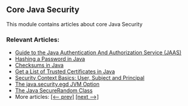 ## Core Java Security 

This module contains articles about core Java Security

### Relevant Articles:

- [Guide to the Java Authentication And Authorization Service (JAAS)](https://www.baeldung.com/java-authentication-authorization-service)
- [Hashing a Password in Java](https://www.baeldung.com/java-password-hashing)
- [Checksums in Java](https://www.baeldung.com/java-checksums)
- [Get a List of Trusted Certificates in Java](https://www.baeldung.com/java-list-trusted-certificates)
- [Security Context Basics: User, Subject and Principal](https://www.baeldung.com/security-context-basics)
- [The java.security.egd JVM Option](https://www.baeldung.com/java-security-egd)
- [The Java SecureRandom Class](https://www.baeldung.com/java-secure-random)
- More articles: [[<-- prev]](/core-java-modules/core-java-security) [[next -->]](/core-java-modules/core-java-security-3)
